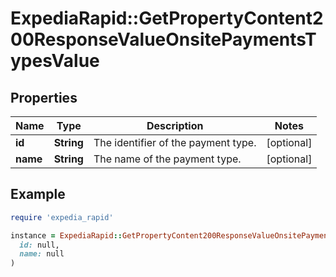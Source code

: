 # ExpediaRapid::GetPropertyContent200ResponseValueOnsitePaymentsTypesValue

## Properties

| Name | Type | Description | Notes |
| ---- | ---- | ----------- | ----- |
| **id** | **String** | The identifier of the payment type. | [optional] |
| **name** | **String** | The name of the payment type. | [optional] |

## Example

```ruby
require 'expedia_rapid'

instance = ExpediaRapid::GetPropertyContent200ResponseValueOnsitePaymentsTypesValue.new(
  id: null,
  name: null
)
```

